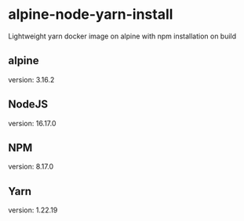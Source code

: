 # alpine-node-yarn-install
Lightweight yarn docker image on alpine with npm installation on build

## alpine
version: 3.16.2

## NodeJS
version: 16.17.0

## NPM
version: 8.17.0

## Yarn
version: 1.22.19
